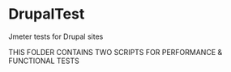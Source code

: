 # DrupalTest
Jmeter tests for Drupal sites

THIS FOLDER CONTAINS TWO SCRIPTS FOR PERFORMANCE & FUNCTIONAL TESTS
